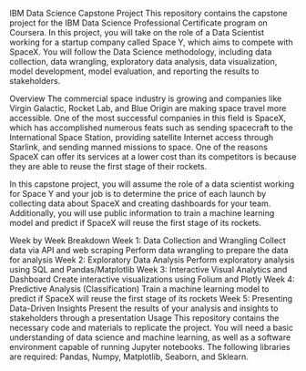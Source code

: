 IBM Data Science Capstone Project
This repository contains the capstone project for the IBM Data Science Professional Certificate program on Coursera. In this project, you will take on the role of a Data Scientist working for a startup company called Space Y, which aims to compete with SpaceX. You will follow the Data Science methodology, including data collection, data wrangling, exploratory data analysis, data visualization, model development, model evaluation, and reporting the results to stakeholders.

Overview
The commercial space industry is growing and companies like Virgin Galactic, Rocket Lab, and Blue Origin are making space travel more accessible. One of the most successful companies in this field is SpaceX, which has accomplished numerous feats such as sending spacecraft to the International Space Station, providing satellite Internet access through Starlink, and sending manned missions to space. One of the reasons SpaceX can offer its services at a lower cost than its competitors is because they are able to reuse the first stage of their rockets.

In this capstone project, you will assume the role of a data scientist working for Space Y and your job is to determine the price of each launch by collecting data about SpaceX and creating dashboards for your team. Additionally, you will use public information to train a machine learning model and predict if SpaceX will reuse the first stage of its rockets.

Week by Week Breakdown
Week 1: Data Collection and Wrangling
Collect data via API and web scraping
Perform data wrangling to prepare the data for analysis
Week 2: Exploratory Data Analysis
Perform exploratory analysis using SQL and Pandas/Matplotlib
Week 3: Interactive Visual Analytics and Dashboard
Create interactive visualizations using Folium and Plotly
Week 4: Predictive Analysis (Classification)
Train a machine learning model to predict if SpaceX will reuse the first stage of its rockets
Week 5: Presenting Data-Driven Insights
Present the results of your analysis and insights to stakeholders through a presentation
Usage
This repository contains the necessary code and materials to replicate the project. You will need a basic understanding of data science and machine learning, as well as a software environment capable of running Jupyter notebooks. The following libraries are required: Pandas, Numpy, Matplotlib, Seaborn, and Sklearn.
